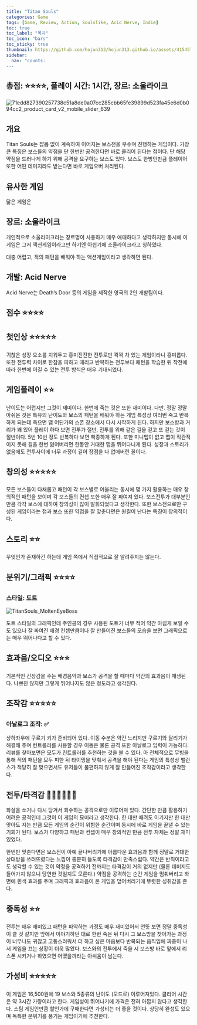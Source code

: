 ```yaml
---
title: "Titan Souls"
categories: Game
tags: [Game, Review, Action, Soulslike, Acid Nerve, Indie]
toc: true
toc_label: "목차"
toc_icon: "bars"
toc_sticky: true
thumbnail: https://github.com/hojun313/hojun313.github.io/assets/41545780/cb9ea9e0-3405-4c0a-9b28-96552012a523
sidebar:
  nav: "counts:
---
```


## 총점: ⭐⭐⭐⭐, 플레이 시간: 1시간, 장르: 소울라이크

![71edd827390257738c51a8de0a07cc285cbb65fe39899d523fa45e6d0b094cc2_product_card_v2_mobile_slider_639](https://github.com/hojun313/hojun313.github.io/assets/41545780/cb9ea9e0-3405-4c0a-9b28-96552012a523)

## 개요

Titan Souls는 잡몹 없이 계속하여 이어지는 보스전을 부수며 진행하는 게임이다. 가장 큰 특징은 보스들의 약점을 단 한번만 공격한다면 바로 클리어 된다는 점이다. 단 해당 약점을 드러나게 하기 위해 공격을 요구하는 보스도 있다. 보스도 한방인만큼 플레이어 또한 어떤 데미지라도 받는다면 바로 게임오버 처리된다.

## 유사한 게임

닮은 게임은 

## 장르: 소울라이크

개인적으로 소울라이크라는 장르명이 사용하기 매우 애매하다고 생각하지만 동시에 이 게임은 그저 액션게임이라고만 하기엔 아쉽기에 소울라이크라고 칭하였다.

대충 어렵고, 적의 패턴을 배워야 하는 액션게임이라고 생각하면 된다.

## 개발: Acid Nerve

Acid Nerve는 Death’s Door 등의 게임을 제작한 영국의 2인 개발팀이다.

## 점수 ⭐⭐⭐⭐

## 첫인상 ⭐⭐⭐⭐⭐

귀찮은 성장 요소를 치워두고 흥미진진한 전투로만 꽉꽉 차 있는 게임이라니 흥미롭다. 또한 전투력 차이로 한참을 피하고 때리고 반복하는 전투보다 패턴을 학습한 뒤 작전에 따라 한번에 이길 수 있는 전투 방식은 매우 기대되었다.

## 게임플레이 ⭐⭐

난이도는 어렵지만 그것이 재미이다. 한번에 죽는 것은 또한 재미이다. 다만. 정말 정말 아쉬운 것은 특유의 난이도와 보스의 패턴을 배워야 하는 게임 특성상 여러번 죽고 반복하게 되는데 죽으면 맵 어딘가의 스폰 장소에서 다시 시작하게 된다. 하지만 보스방과 거리가 꽤 있어 플레이 하다 보면 전투가 절반, 전투를 위해 같은 길을 걷고 또 걷는 것이 절반이다. 5번 10번 정도 반복하다 보면 빡종하게 된다. 또한 미니맵이 없고 맵이 직관적이지 못해 길을 한번 잃어버리면 한동안 거대한 맵을 뛰어다니게 된다. 성장과 스토리가 없음에도 전투사이에 너무 과정이 길어 장점을 다 없애버린 꼴이다.

## 창의성 ⭐⭐⭐⭐⭐

모든 보스들이 다채롭고 패턴이 각 보스별로 어울리는 동시에 몇 가지 활용하는 매우 창의적인 패턴을 보이며 각 보스들의 컨셉 또한 매우 잘 짜여져 있다. 보스전투가 대부분인 만큼 각각 보스에 대하여 창의성이 많이 발휘되었다고 생각한다. 또한 보스전으로만 구성된 게임이라는 점과 보스 또한 약점을 잘 맞춘다면은 원킬이 난다는 특징이 창의적이다.

## 스토리 ⭐⭐

무엇인가 존재하긴 하는데 게임 쪽에서 직접적으로 잘 알려주지는 않는다.

## 분위기/그래픽 ⭐⭐⭐⭐

### 스타일: 도트

![TitanSouls_MoltenEyeBoss](https://github.com/hojun313/hojun313.github.io/assets/41545780/250162d1-6164-43b9-bf57-de5e2cb5c513)

도트 스타일의 그래픽인데 주인공의 경우 사용된 도트가 너무 적어 약간 아쉽게 보일 수도 있으나 잘 짜여진 배경 컨셉만큼이나 잘 만들어진 보스들의 모습을 보면 그래픽으로는 매우 뛰어나다고 할 수 있다.

## 효과음/오디오 ⭐⭐⭐

기본적인 긴장감을 주는 배경음악과 보스가 공격을 할 때마다 약간의 효과음이 재생된다. 나쁘진 않지만 그렇게 뛰어나지도 않은 정도라고 생각된다.

## 조작감 ⭐⭐⭐⭐⭐

### 아날로그 조작: ✅

상하좌우에 구르기 키가 준비되어 있다. 이동 수분은 약간 느리지만 구르기와 달리기가 해결해 주며 컨트롤러를 사용할 경우 이동은 물론 공격 또한 아날로그 입력이 가능하다. 리뷰를 찾아보면은 모두가 컨트롤러를 추천하는 것을 볼 수 있다. 아 전체적으로 무빙을 통해 적의 패턴을 모두 피한 뒤 타이밍을 맞춰서 공격을 해야 된다는 게임의 특성상 밸런스가 적당히 잘 맞으면서도 유저들이 불편하지 않게 잘 만들어진 조작감이라고 생각한다.

## 전투/타격감 💎💎💎💎💎💎

화살을 쏘거나 다시 당겨서 회수하는 공격으로만 이루어져 있다. 간단한 만큼 활용하기 어려운 공격인데 그것이 이 게임의 묘미라고 생각한다. 한 대만 때려도 이기지만 한 대만 맞아도 지는 만큼 모든 게임의 순간이 위험한 순간이며 동시에 바로 게임을 끝낼 수 있는 기회가 된다. 보스가 다양하고 패턴과 컨셉이 매우 창의적인 만큼 전투 자체는 정말 재미있었다.

한번만 맞춘다면은 보스전이 아예 끝나버리기에 아름다운 효과음과 함께 정말로 거대한 상대방을 쓰러뜨렸다는 느낌이 충분히 들도록 타격감이 만족스럽다. 약간은 반칙이라고도 생각할 수 있는 것이 약정을 공격하기 전까지는 타격감이 거의 없지만 (물론 데미지도 들어가지 않으니 당연한 것일지도 모른다.) 약점을 공격하는 순간 게임을 멈춰버리고 화면에 흰색 효과를 주며 그래픽과 효과음이 온 게임을 덮어버리기에 뚜렷한 성취감을 준다.

## 중독성 ⭐⭐

전투는 매우 재미있고 패턴을 파악하는 과정도 매우 재미있어서 언뜻 보면 정말 중독성이 클 것 같지만 앞에서 이야기하던 대로 한번 죽은 뒤 다시 그 보스방을 찾아가는 과정이 너무나도 귀찮고 고통스러워서 더 하고 싶은 마음보다 반복되는 움직임에 짜증이 나서 게임을 끄는 상황이 더욱 많았다. 보스와의 전투에서 죽을 시 보스방 바로 앞에서 리스폰 시키거나 하였으면 어땠을까라는 아쉬움이 남는다.

## 가성비 ⭐⭐⭐⭐⭐

이 게임은 16,500원에 19 보스와 5종류의 난이도 (모드로) 이루어져있다. 클리어 시간은 약 3시간 가량이라고 한다. 게임성이 뛰어나기에 가격은 전혀 아깝지 않다고 생각한다. 스팀 게임인만큼 할인가에 구매한다면 가성비는 더 좋을 것이다. 상당히 완성도 있으며 독특한 분위기를 풍기는 게임이기에 추천한다.
